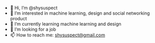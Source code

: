 - 👋 Hi, I’m @shysuspect
- 👀 I’m interested in machine learning, design and social networking product
- 🌱 I’m currently learning machine learning and design
- 💞️ I’m looking for a job
- 📫 How to reach me: shysuspect@gmail.com

